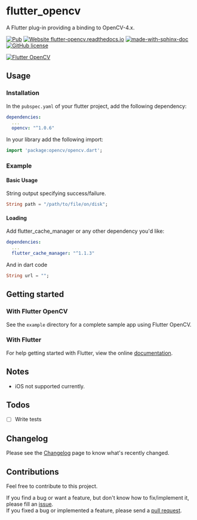 # flutter_opencv

A Flutter plug-in providing a binding to OpenCV-4.x.

[![Pub](https://img.shields.io/pub/v/opencv.svg)](https://pub.dartlang.org/packages/opencv)
[![Website flutter-opencv.readthedocs.io](https://img.shields.io/website-up-down-green-red/http/flutter-opencv.readthedocs.io.svg)](https://flutter-opencv.readthedocs.io/)
[![made-with-sphinx-doc](https://img.shields.io/badge/Made%20with-Sphinx-1f425f.svg)](https://www.sphinx-doc.org/)
[![GitHub license](https://img.shields.io/github/license/NMIMS-in-Space/documentation.svg)](https://github.com/NMIMS-in-Space/documentation/blob/master/LICENSE)

[![Flutter OpenCV](https://i.imgur.com/A2JbAq4.jpg)](https://pub.dartlang.org/packages/opencv)

## Usage

### Installation

In the `pubspec.yaml` of your flutter project, add the following dependency:

```yaml
dependencies:
  ...
  opencv: "^1.0.6"
```

In your library add the following import:

```dart
import 'package:opencv/opencv.dart';
```

### Example

#### Basic Usage
String output specifying success/failure.
```dart
String path = "/path/to/file/on/disk";
```

#### Loading
Add flutter_cache_manager or any other dependency you'd like:
```yaml
dependencies:
  ...
  flutter_cache_manager: "^1.1.3"
```
And in dart code
```dart
String url = "";
```


## Getting started

### With Flutter OpenCV
See the `example` directory for a complete sample app using Flutter OpenCV.

### With Flutter
For help getting started with Flutter, view the online [documentation](https://flutter.io/).

## Notes
 * iOS not supported currently.

## Todos
   - [ ] Write tests

## Changelog

Please see the [Changelog](https://github.com/AdityaMulgundkar/flutter_opencv/blob/master/CHANGELOG.md) page to know what's recently changed.

## Contributions

Feel free to contribute to this project.

If you find a bug or want a feature, but don't know how to fix/implement it, please fill an [issue](https://github.com/AdityaMulgundkar/flutter_opencv/issues).  
If you fixed a bug or implemented a feature, please send a [pull request](https://github.com/AdityaMulgundkar/flutter_opencv/pulls).
